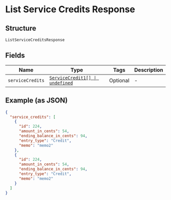 
# List Service Credits Response

## Structure

`ListServiceCreditsResponse`

## Fields

| Name | Type | Tags | Description |
|  --- | --- | --- | --- |
| `serviceCredits` | [`ServiceCredit1[] \| undefined`](../../doc/models/service-credit-1.md) | Optional | - |

## Example (as JSON)

```json
{
  "service_credits": [
    {
      "id": 224,
      "amount_in_cents": 54,
      "ending_balance_in_cents": 94,
      "entry_type": "Credit",
      "memo": "memo2"
    },
    {
      "id": 224,
      "amount_in_cents": 54,
      "ending_balance_in_cents": 94,
      "entry_type": "Credit",
      "memo": "memo2"
    }
  ]
}
```

